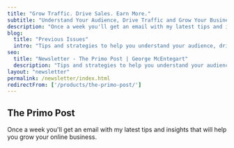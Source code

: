 ```yaml
---
title: "Grow Traffic. Drive Sales. Earn More."
subtitle: "Understand Your Audience, Drive Traffic and Grow Your Business"
description: "Once a week you'll get an email with my latest tips and insights that will help you grow your online business."
blog:
  title: "Previous Issues"
  intro: "Tips and strategies to help you understand your audience, drive more traffic to your website and ultimately get more sales."
seo:
  title: "Newsletter - The Primo Post | George McEntegart"
  description: "Tips and strategies to help you understand your audience, drive more traffic to your website and ultimately get more sales."
layout: "newsletter"
permalink: /newsletter/index.html
redirectFrom: ['/products/the-primo-post/']
---
```

## The Primo Post

Once a week you'll get an email with my latest tips and insights that will help you grow your online business.